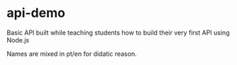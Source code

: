 # api-demo

Basic API built while teaching students how to build their very first API using Node.js

Names are mixed in pt/en for didatic reason.
